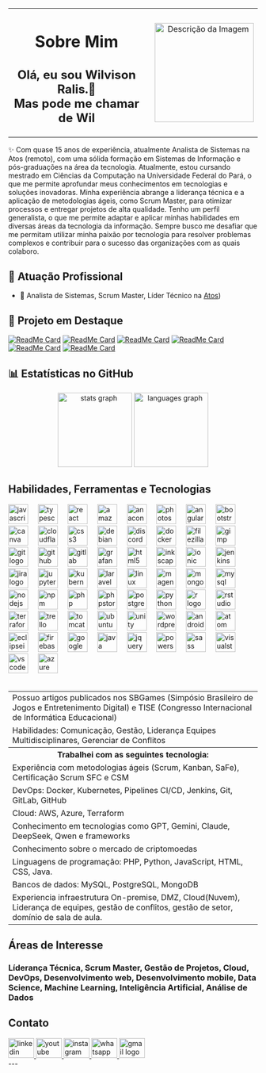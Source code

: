 
<table style="border-collapse: none; width: 100%; text-align: center; vertical-align: middle;">
  <tr>
  <td style="border: none; text-align: center; vertical-align: middle; padding-right: 20px;">
      <p>        
        <h1> Sobre Mim </h1>
        <h2>  Olá, eu sou Wilvison Ralis.👋 <br/> Mas pode me chamar de Wil</h2>
</p>
    </td>
      <td style="border: none; text-align: center; vertical-align: middle;">
      <img src="https://avatars.githubusercontent.com/u/9903188?s=400&amp;u=d95a62c4d90fe570f9dc70acb13a1cfdebf9fa3e&amp;v=4" alt="Descrição da Imagem" width="200" />
    </td>
  </tr>
</table>

✨ Com quase 15 anos de experiência, atualmente Analista de Sistemas na Atos (remoto), com uma sólida formação em Sistemas de Informação e pós-graduações na área da tecnologia. Atualmente, estou cursando mestrado em Ciências da Computação na Universidade Federal do Pará, o que me permite aprofundar meus conhecimentos em tecnologias e soluções inovadoras.
  Minha experiência abrange a liderança técnica e a aplicação de metodologias ágeis, como Scrum Master, para otimizar processos e entregar projetos de alta qualidade. Tenho um perfil generalista, o que me permite adaptar e aplicar minhas habilidades em diversas áreas da tecnologia da informação.
  Sempre busco me desafiar que me permitam utilizar minha paixão por tecnologia para resolver problemas complexos e contribuir para o sucesso das organizações com as quais colaboro.   

## 🏢 Atuação Profissional
- 🚀 Analista de Sistemas, Scrum Master, Líder Técnico na [Atos](https://atos.net/))

## 📌 Projeto em Destaque

[![ReadMe Card](https://github-readme-stats.vercel.app/api/pin/?username=wilvison&repo=AutoDocGen)](https://github.com/wilvison/AutoDocGen)
[![ReadMe Card](https://github-readme-stats.vercel.app/api/pin/?username=wilvison&repo=Ai-Generativa)](https://github.com/wilvison/Ai-Generativa)
[![ReadMe Card](https://github-readme-stats.vercel.app/api/pin/?username=wilvison&repo=automatic-code-doc)](https://github.com/wilvison/automatic-code-doc)
[![ReadMe Card](https://github-readme-stats.vercel.app/api/pin/?username=wilvison&repo=App-financas)](https://github.com/wilvison/App-financas)
[![ReadMe Card](https://github-readme-stats.vercel.app/api/pin/?username=wilvison&repo=EsporteWR)](https://github.com/wilvison/EsporteWR)
[![ReadMe Card](https://github-readme-stats.vercel.app/api/pin/?username=wilvison&repo=E-Books)]([https://github.com/wilvison/cloudmart](https://github.com/wilvison/E-Books))

## 📊 Estatísticas no GitHub

<div align="center">
  <img src="https://github-readme-stats.vercel.app/api?username=wilvison&hide_title=false&hide_rank=false&show_icons=true&include_all_commits=true&count_private=true&disable_animations=false&theme=dracula&locale=en&hide_border=false" height="150" alt="stats graph"  />
  <img src="https://github-readme-stats.vercel.app/api/top-langs?username=wilvison&locale=en&hide_title=false&layout=compact&card_width=320&langs_count=5&theme=dracula&hide_border=false" height="150" alt="languages graph"  />
</div>

## Habilidades, Ferramentas e Tecnologias

<div align="left">
  <img src="https://skillicons.dev/icons?i=js" height="40" alt="javascript logo"  />
  <img width="12" />
  <img src="https://skillicons.dev/icons?i=ts" height="40" alt="typescript logo"  />
  <img width="12" />
  <img src="https://skillicons.dev/icons?i=react" height="40" alt="react logo"  />
  <img width="12" />
  <img src="https://skillicons.dev/icons?i=aws" height="40" alt="amazonwebservices logo"  />
  <img width="12" />
  <img src="https://cdn.jsdelivr.net/gh/devicons/devicon/icons/anaconda/anaconda-original.svg" height="40" alt="anaconda logo"  />
  <img width="12" />
  <img src="https://cdn.jsdelivr.net/gh/devicons/devicon/icons/photoshop/photoshop-plain.svg" height="40" alt="photoshop logo"  />
  <img width="12" />
  <img src="https://cdn.simpleicons.org/angular/DD0031" height="40" alt="angularjs logo"  />
  <img width="12" />
  <img src="https://cdn.simpleicons.org/bootstrap/7952B3" height="40" alt="bootstrap logo"  />
  <img width="12" />
  <img src="https://cdn.simpleicons.org/canva/00C4CC" height="40" alt="canva logo"  />
  <img width="12" />
  <img src="https://cdn.simpleicons.org/cloudflare/F38020" height="40" alt="cloudflare logo"  />
  <img width="12" />
  <img src="https://cdn.simpleicons.org/css3/1572B6" height="40" alt="css3 logo"  />
  <img width="12" />
  <img src="https://cdn.simpleicons.org/debian/A81D33" height="40" alt="debian logo"  />
  <img width="12" />
  <img src="https://cdn.simpleicons.org/discord/5865F2" height="40" alt="discord logo"  />
  <img width="12" />
  <img src="https://cdn.simpleicons.org/docker/2496ED" height="40" alt="docker logo"  />
  <img width="12" />
  <img src="https://cdn.simpleicons.org/filezilla/BF0000" height="40" alt="filezilla logo"  />
  <img width="12" />
  <img src="https://cdn.simpleicons.org/gimp/5C5543" height="40" alt="gimp logo"  />
  <img width="12" />
  <img src="https://cdn.simpleicons.org/git/F05032" height="40" alt="git logo"  />
  <img width="12" />
  <img src="https://cdn.simpleicons.org/github/181717" height="40" alt="github logo"  />
  <img width="12" />
  <img src="https://cdn.simpleicons.org/gitlab/FC6D26" height="40" alt="gitlab logo"  />
  <img width="12" />
  <img src="https://cdn.simpleicons.org/grafana/F46800" height="40" alt="grafana logo"  />
  <img width="12" />
  <img src="https://skillicons.dev/icons?i=html" height="40" alt="html5 logo"  />
  <img width="12" />
  <img src="https://cdn.simpleicons.org/inkscape/000000" height="40" alt="inkscape logo"  />
  <img width="12" />
  <img src="https://cdn.simpleicons.org/ionic/3880FF" height="40" alt="ionic logo"  />
  <img width="12" />
  <img src="https://skillicons.dev/icons?i=jenkins" height="40" alt="jenkins logo"  />
  <img width="12" />
  <img src="https://cdn.simpleicons.org/jira/0052CC" height="40" alt="jira logo"  />
  <img width="12" />
  <img src="https://cdn.simpleicons.org/jupyter/F37626" height="40" alt="jupyter logo"  />
  <img width="12" />
  <img src="https://skillicons.dev/icons?i=kubernetes" height="40" alt="kubernetes logo"  />
  <img width="12" />
  <img src="https://cdn.simpleicons.org/laravel/FF2D20" height="40" alt="laravel logo"  />
  <img width="12" />
  <img src="https://skillicons.dev/icons?i=linux" height="40" alt="linux logo"  />
  <img width="12" />
  <img src="https://cdn.jsdelivr.net/gh/devicons/devicon/icons/magento/magento-original.svg" height="40" alt="magento logo"  />
  <img width="12" />
  <img src="https://skillicons.dev/icons?i=mongodb" height="40" alt="mongodb logo"  />
  <img width="12" />
  <img src="https://skillicons.dev/icons?i=mysql" height="40" alt="mysql logo"  />
  <img width="12" />
  <img src="https://skillicons.dev/icons?i=nodejs" height="40" alt="nodejs logo"  />
  <img width="12" />
  <img src="https://cdn.simpleicons.org/npm/CB3837" height="40" alt="npm logo"  />
  <img width="12" />
  <img src="https://skillicons.dev/icons?i=php" height="40" alt="php logo"  />
  <img width="12" />
  <img src="https://cdn.simpleicons.org/phpstorm/000000" height="40" alt="phpstorm logo"  />
  <img width="12" />
  <img src="https://skillicons.dev/icons?i=postgres" height="40" alt="postgresql logo"  />
  <img width="12" />
  <img src="https://skillicons.dev/icons?i=py" height="40" alt="python logo"  />
  <img width="12" />
  <img src="https://skillicons.dev/icons?i=r" height="40" alt="r logo"  />
  <img width="12" />
  <img src="https://cdn.simpleicons.org/rstudioide/75AADB" height="40" alt="rstudio logo"  />
  <img width="12" />
  <img src="https://cdn.simpleicons.org/terraform/7B42BC" height="40" alt="terraform logo"  />
  <img width="12" />
  <img src="https://cdn.simpleicons.org/trello/0052CC" height="40" alt="trello logo"  />
  <img width="12" />
  <img src="https://cdn.simpleicons.org/apachetomcat/F8DC75" height="40" alt="tomcat logo"  />
  <img width="12" />
  <img src="https://cdn.simpleicons.org/ubuntu/E95420" height="40" alt="ubuntu logo"  />
  <img width="12" />
  <img src="https://skillicons.dev/icons?i=unity" height="40" alt="unity logo"  />
  <img width="12" />
  <img src="https://skillicons.dev/icons?i=wordpress" height="40" alt="wordpress logo"  />
  <img width="12" />
  <img src="https://skillicons.dev/icons?i=androidstudio" height="40" alt="androidstudio logo"  />
  <img width="12" />
  <img src="https://skillicons.dev/icons?i=atom" height="40" alt="atom logo"  />
  <img width="12" />
  <img src="https://skillicons.dev/icons?i=eclipse" height="40" alt="eclipseide logo"  />
  <img width="12" />
  <img src="https://skillicons.dev/icons?i=firebase" height="40" alt="firebase logo"  />
  <img width="12" />
  <img src="https://skillicons.dev/icons?i=gcp" height="40" alt="googlecloud logo"  />
  <img width="12" />
  <img src="https://skillicons.dev/icons?i=java" height="40" alt="java logo"  />
  <img width="12" />
  <img src="https://skillicons.dev/icons?i=jquery" height="40" alt="jquery logo"  />
  <img width="12" />
  <img src="https://skillicons.dev/icons?i=powershell" height="40" alt="powershell logo"  />
  <img width="12" />
  <img src="https://skillicons.dev/icons?i=sass" height="40" alt="sass logo"  />
  <img width="12" />
  <img src="https://skillicons.dev/icons?i=visualstudio" height="40" alt="visualstudio logo"  />
  <img width="12" />
  <img src="https://skillicons.dev/icons?i=vscode" height="40" alt="vscode logo"  />
  <img width="12" />
  <img src="https://skillicons.dev/icons?i=azure" height="40" alt="azure logo"  />
</div>
<br>

<table>
  <tr>
    <td>Possuo artigos publicados nos SBGames (Simpósio Brasileiro de Jogos e Entretenimento Digital) e TISE (Congresso Internacional de Informática Educacional)</td>  
  </tr>
  <tr>
    <td>Habilidades: Comunicação, Gestão, Liderança Equipes Multidisciplinares, Gerenciar de Conflitos</td>
  </tr>
  <tr>
    <th>Trabalhei com as seguintes tecnologia: </th>
  </tr>
  <tr>
    <td>Experiência com metodologias ágeis (Scrum, Kanban, SaFe), Certificação Scrum SFC e CSM</td>
  </tr>
  <tr>
    <td>DevOps: Docker, Kubernetes, Pipelines CI/CD, Jenkins, Git, GitLab, GitHub</td>
  </tr>
  <tr>
    <td>Cloud: AWS, Azure, Terraform</td>
  </tr>
  <tr>
    <td>Conhecimento em tecnologias como GPT, Gemini, Claude, DeepSeek, Qwen e frameworks</td>
  </tr>
  <tr>
    <td>Conhecimento sobre o mercado de criptomoedas</td>
  </tr>
  <tr>
    <td>Linguagens de programação: PHP, Python, JavaScript, HTML, CSS, Java.</td>
  </tr>
  <tr>
    <td>Bancos de dados: MySQL, PostgreSQL, MongoDB </td>
  </tr>
  <tr>
    <td>Experiencia infraestrutura On-premise, DMZ, Cloud(Nuvem), Liderança de equipes, gestão de conflitos, gestão de setor, domínio de sala de aula.</td>
  </tr>
</table>

## Áreas de Interesse
### Líderança Técnica, Scrum Master, Gestão de Projetos, Cloud, DevOps, Desenvolvimento web, Desenvolvimento mobile, Data Science, Machine Learning, Inteligência Artificial, Análise de Dados

## Contato

<div align="left">
  <a href="https://www.linkedin.com/in/wilvison">
      <img src="https://raw.githubusercontent.com/maurodesouza/profile-readme-generator/master/src/assets/icons/social/linkedin/default.svg" width="52" height="40" alt="linkedin logo" />
  </a>
  <a href="https://www.youtube.com/c/WRTecnologiaeEducacao">
  <img src="https://raw.githubusercontent.com/maurodesouza/profile-readme-generator/master/src/assets/icons/social/youtube/default.svg" width="52" height="40" alt="youtube logo"  />
  </a>
  <a href="https://www.instagram.com/wr.insta">
    <img src="https://raw.githubusercontent.com/maurodesouza/profile-readme-generator/master/src/assets/icons/social/instagram/default.svg" width="52" height="40" alt="instagram logo"  />
  </a>
  <a href="https://wa.me/5591982183205">
    <img src="https://raw.githubusercontent.com/maurodesouza/profile-readme-generator/master/src/assets/icons/social/whatsapp/default.svg" width="52" height="40" alt="whatsapp logo"  />
  </a>
  <a href="mailto:wilvison@gmail.com">
    <img src="https://raw.githubusercontent.com/maurodesouza/profile-readme-generator/master/src/assets/icons/social/gmail/default.svg" width="52" height="40" alt="gmail logo"  />
  </a>
  </div>
---
